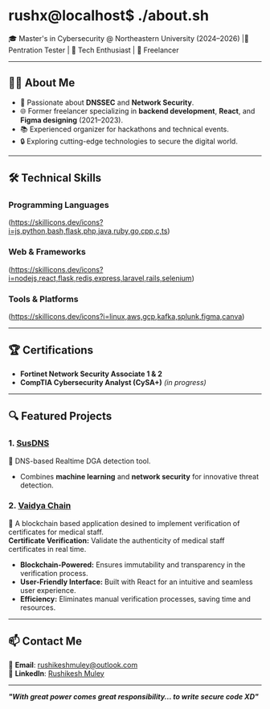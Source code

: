 # **rushx@localhost$ ./about.sh**  
🎓 Master's in Cybersecurity @ Northeastern University (2024–2026) |🪼Pentration Tester | 🌟 Tech Enthusiast | 💼 Freelancer  

---

## 👨‍💻 **About Me**  
- 🌟 Passionate about **DNSSEC** and **Network Security**.  
- 🌐 Former freelancer specializing in **backend development**, **React**, and **Figma designing** (2021–2023).  
- 📚 Experienced organizer for hackathons and technical events.  
- 🔒 Exploring cutting-edge technologies to secure the digital world.

---

## 🛠️ **Technical Skills**  
### Programming Languages  
(https://skillicons.dev/icons?i=js,python,bash,flask,php,java,ruby,go,cpp,c,ts)

### Web & Frameworks  
(https://skillicons.dev/icons?i=nodejs,react,flask,redis,express,laravel,rails,selenium)

### Tools & Platforms  
(https://skillicons.dev/icons?i=linux,aws,gcp,kafka,splunk,figma,canva)

---

## 🏆 **Certifications**  
- **Fortinet Network Security Associate 1 & 2**  
- **CompTIA Cybersecurity Analyst (CySA+)** *(in progress)*  

---

## 🔍 **Featured Projects**  
### 1. **[SusDNS](https://github.com/SuSDNS)**  
🚀 DNS-based Realtime DGA detection tool.  
- Combines **machine learning** and **network security** for innovative threat detection.  

### 2. **[Vaidya Chain](https://github.com/your-susdns-repo)**  
📜 A blockchain based application desined to implement verification of certificates for medical staff.  
**Certificate Verification:** Validate the authenticity of medical staff certificates in real time.  
- **Blockchain-Powered:** Ensures immutability and transparency in the verification process.  
- **User-Friendly Interface:** Built with React for an intuitive and seamless user experience.    
- **Efficiency:** Eliminates manual verification processes, saving time and resources. 

---

## 📫 **Contact Me**  
📧 **Email**: [rushikeshmuley@outlook.com](mailto:rushikeshmuley@outlook.com)  
💼 **LinkedIn**: [Rushikesh Muley](https://www.linkedin.com/in/muleyrushikesh/)  

---

**_"With great power comes great responsibility... to write secure code XD"_**  
